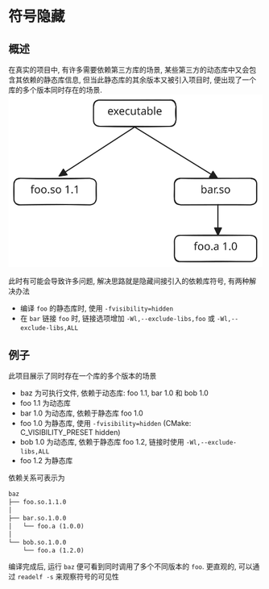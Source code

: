 # 符号隐藏

## 概述
在真实的项目中, 有许多需要依赖第三方库的场景, 某些第三方的动态库中又会包含其依赖的静态库信息, 但当此静态库的其余版本又被引入项目时, 便出现了一个库的多个版本同时存在的场景.  
<img src="./doc/img/hide_symbol.svg" />

此时有可能会导致许多问题, 解决思路就是隐藏间接引入的依赖库符号, 有两种解决办法
* 编译 `foo` 的静态库时, 使用 `-fvisibility=hidden`
* 在 `bar` 链接 `foo` 时, 链接选项增加 `-Wl,--exclude-libs,foo` 或 `-Wl,--exclude-libs,ALL`

## 例子
此项目展示了同时存在一个库的多个版本的场景
* baz 为可执行文件, 依赖于动态库: foo 1.1, bar 1.0 和 bob 1.0
* foo 1.1 为动态库
* bar 1.0 为动态库, 依赖于静态库 foo 1.0
* foo 1.0 为静态库, 使用 `-fvisibility=hidden` (CMake: C_VISIBILITY_PRESET hidden)
* bob 1.0 为动态库, 依赖于静态库 foo 1.2, 链接时使用 `-Wl,--exclude-libs,ALL`
* foo 1.2 为静态库

依赖关系可表示为
```
baz
├── foo.so.1.1.0
│
├── bar.so.1.0.0
│   └── foo.a (1.0.0)
│
└── bob.so.1.0.0
    └── foo.a (1.2.0)
```

编译完成后, 运行 `baz` 便可看到同时调用了多个不同版本的 `foo`. 更直观的, 可以通过 `readelf -s` 来观察符号的可见性

